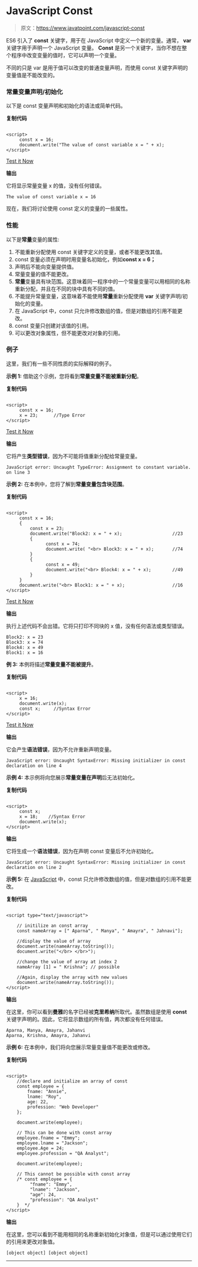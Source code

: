 # JavaScript Const

> 原文：<https://www.javatpoint.com/javascript-const>

ES6 引入了 **const** 关键字，用于在 JavaScript 中定义一个新的变量。通常， **var** 关键字用于声明一个 JavaScript 变量。 **Const** 是另一个关键字，当你不想在整个程序中改变变量的值时，它可以声明一个变量。

不同的只是 var 是用于值可以改变的普通变量声明，而使用 const 关键字声明的变量值是不能改变的。

### 常量变量声明/初始化

以下是 const 变量声明和初始化的语法或简单代码。

**复制代码**

```

<script>
     const x = 16;
     document.write("The value of const variable x = " + x);
</script>

```

[Test it Now](https://www.javatpoint.com/oprweb/test.jsp?filename=javascript-const1)

**输出**

它将显示常量变量 x 的值，没有任何错误。

```
The value of const variable x = 16

```

现在，我们将讨论使用 const 定义的变量的一些属性。

### 性能

以下是**常量**变量的属性:

1.  不能重新分配使用 const 关键字定义的变量，或者不能更改其值。
2.  const 变量必须在声明时用变量名初始化，例如**const x = 6；**
3.  声明后不能向变量提供值。
4.  常量变量的值不能更改。
5.  **常量**变量具有块范围。这意味着同一程序中的一个常量变量可以用相同的名称重新分配，并且在不同的块中具有不同的值。
6.  不能提升常量变量，这意味着不能使用**常量**重新分配使用 **var** 关键字声明/初始化的变量。
7.  在 JavaScript 中，const 只允许修改数组的值，但是对数组的引用不能更改。
8.  const 变量只创建对该值的引用。
9.  可以更改对象属性，但不能更改对对象的引用。

### 例子

这里，我们有一些不同性质的实际解释的例子。

**示例 1:** 借助这个示例，您将看到**常量变量不能被重新分配**。

**复制代码**

```

<script>
     const x = 16;
     x = 23;      //Type Error
</script>

```

[Test it Now](https://www.javatpoint.com/oprweb/test.jsp?filename=javascript-const2)

**输出**

它将产生**类型错误**，因为不可能将值重新分配给常量变量。

```
JavaScript error: Uncaught TypeError: Assignment to constant variable. on line 3

```

**示例 2:** 在本例中，您将了解到**常量变量包含块范围**。

**复制代码**

```

<script>
     const x = 16;
     {
         const x = 23;
         document.write("Block2: x = " + x);                   //23
         {
               const x = 74;
               document.write( "<br> Block3: x = " + x);       //74
         }
         {
               const x = 49;
               document.write("<br> Block4: x = " + x);        //49
         }
     }
     document.write("<br> Block1: x = " + x);                  //16
</script>

```

[Test it Now](https://www.javatpoint.com/oprweb/test.jsp?filename=javascript-const3)

**输出**

执行上述代码不会出错。它将只打印不同块的 x 值，没有任何语法或类型错误。

```
Block2: x = 23
Block3: x = 74
Block4: x = 49
Block1: x = 16

```

**例 3:** 本例将描述**常量变量不能被提升**。

**复制代码**

```

<script>
     x = 16;
     document.write(x);
     const x;     //Syntax Error
</script>

```

[Test it Now](https://www.javatpoint.com/oprweb/test.jsp?filename=javascript-const4)

**输出**

它会产生**语法错误**，因为不允许重新声明变量。

```
JavaScript error: Uncaught SyntaxError: Missing initializer in const declaration on line 4

```

**示例 4:** 本示例将向您展示**常量变量在声明**后无法初始化。

**复制代码**

```

<script>
     const x;
     x = 18;    //Syntax Error
     document.write(x);
</script>

```

**输出**

它将生成一个**语法错误**，因为在声明 const 变量后不允许初始化。

```
JavaScript error: Uncaught SyntaxError: Missing initializer in const declaration on line 2

```

**示例 5:** 在 [JavaScript](https://www.javatpoint.com/javascript-tutorial) 中，const 只允许修改数组的值，但是对数组的引用不能更改。

**复制代码**

```

<script type="text/javascript"> 

    // initilize an const array
    const nameArray = [" Aparna", " Manya", " Amayra", " Jahnavi"]; 

    //display the value of array
    document.write(nameArray.toString()); 
    document.write("</br> </br>");

    //change the value of array at index 2
    nameArray [1] = " Krishna"; // possible 

    //Again, display the array with new values
    document.write(nameArray.toString()); 
</script>

```

**输出**

在这里，你可以看到**曼雅**的名字已经被**克里希纳**所取代。虽然数组是使用 **const** 关键字声明的。因此，它将显示数组的所有值，两次都没有任何错误。

```
Aparna, Manya, Amayra, Jahanvi
Aparna, Krishna, Amayra, Jahanvi

```

**示例 6:** 在本例中，我们将向您展示常量变量值不能更改或修改。

**复制代码**

```

<script> 
    //declare and initialize an array of const
    const employee = { 
        fname: "Annie", 
        lname: "Roy", 
        age: 22, 
        profession: "Web Developer"
    }; 

    document.write(employee); 

    // This can be done with const array
    employee.fname = "Emmy"; 
    employee.lname = "Jackson"; 
    employee.Age = 24; 
    employee.profession = "QA Analyst"; 

    document.write(employee); 

    // This cannot be possible with const array 
    /* const employee = { 
         "fname": "Emmy", 
         "lname": "Jackson", 
         "age": 24, 
         "profession": "QA Analyst" 
    }  */
</script>

```

**输出**

在这里，您可以看到不能用相同的名称重新初始化对象值，但是可以通过使用它们的引用来更改对象值。

```
[object object] [object object] 

```

* * *